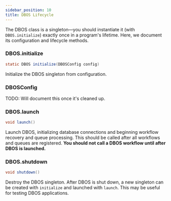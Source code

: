 ```yaml
---
sidebar_position: 10
title: DBOS Lifecycle
---
```


The DBOS class is a singleton&mdash;you should instantiate it (with `DBOS.initialize`) exactly once in a program's lifetime.
Here, we document its configuration and lifecycle methods.

### DBOS.initialize

```java
static DBOS initialize(DBOSConfig config)
```

Initialize the DBOS singleton from configuration.

### DBOSConfig

TODO: Will document this once it's cleaned up.

### DBOS.launch

```java
void launch()
```

Launch DBOS, initializing database connections and beginning workflow recovery and queue processing.
This should be called after all workflows and queues are registered.
**You should not call a DBOS workflow until after DBOS is launched.**

### DBOS.shutdown

```java
void shutdown()
```

Destroy the DBOS singleton.
After DBOS is shut down, a new singleton can be created with `initialize` and launched with `launch`.
This may be useful for testing DBOS applications.